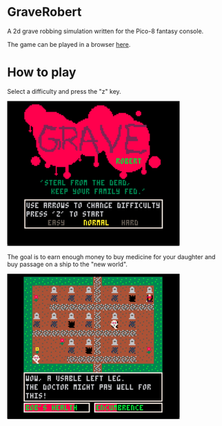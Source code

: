 # GraveRobert

A 2d grave robbing simulation written for the Pico-8 fantasy console.

The game can be played in a browser <a href="https://doomlazer.github.io/GraveRobert">here</a>.

# How to play 

Select a difficulty and press the "z" key.

<img src="pics/title.png" alt="Grave Robert intro screen" width="400" style="max-width: 100%;">

The goal is to earn enough money to buy medicine for your daughter and buy passage on a ship to the "new world". 

<img src="pics/gp.png" alt="Grave Robert gameplay" width="400" style="max-width: 100%;">
